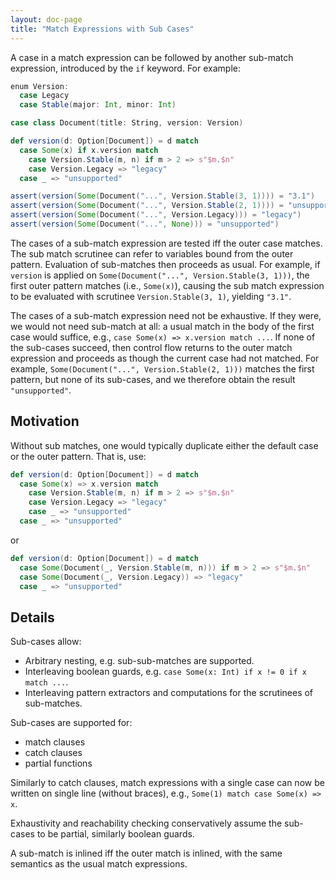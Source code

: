 ```yaml
---
layout: doc-page
title: "Match Expressions with Sub Cases"
---
```


A case in a match expression can be followed by another sub-match expression, introduced by the `if` keyword.
For example:

```scala
enum Version:
  case Legacy
  case Stable(major: Int, minor: Int)

case class Document(title: String, version: Version)

def version(d: Option[Document]) = d match
  case Some(x) if x.version match
    case Version.Stable(m, n) if m > 2 => s"$m.$n"
    case Version.Legacy => "legacy"
  case _ => "unsupported"

assert(version(Some(Document("...", Version.Stable(3, 1)))) = "3.1")
assert(version(Some(Document("...", Version.Stable(2, 1)))) = "unsupported")
assert(version(Some(Document("...", Version.Legacy))) = "legacy")
assert(version(Some(Document("...", None))) = "unsupported")
```

The cases of a sub-match expression are tested iff the outer case matches.
The sub match scrutinee can refer to variables bound from the outer pattern.
Evaluation of sub-matches then proceeds as usual. 
For example, if `version` is applied on `Some(Document("...", Version.Stable(3, 1)))`, the first outer pattern matches (i.e., `Some(x)`), causing the sub match expression to be evaluated with scrutinee `Version.Stable(3, 1)`, yielding `"3.1"`.

The cases of a sub-match expression need not be exhaustive.
If they were, we would not need sub-match at all: a usual match in the body of the first case would suffice,
e.g., `case Some(x) => x.version match ...`.
If none of the sub-cases succeed, then control flow returns to the outer match expression and proceeds as though the current case had not matched.
For example, `Some(Document("...", Version.Stable(2, 1)))` matches the first pattern, but none of its sub-cases, and we therefore obtain the result `"unsupported"`. 


## Motivation

Without sub matches, one would typically duplicate either the default case or the outer pattern.
That is, use:
```scala
def version(d: Option[Document]) = d match
  case Some(x) => x.version match
    case Version.Stable(m, n) if m > 2 => s"$m.$n"
    case Version.Legacy => "legacy"
    case _ => "unsupported"
  case _ => "unsupported"
```
or
```scala
def version(d: Option[Document]) = d match
  case Some(Document(_, Version.Stable(m, n))) if m > 2 => s"$m.$n"
  case Some(Document(_, Version.Legacy)) => "legacy"
  case _ => "unsupported"
```

## Details

Sub-cases allow:
- Arbitrary nesting, e.g. sub-sub-matches are supported.
- Interleaving boolean guards, e.g. `case Some(x: Int) if x != 0 if x match ...`.
- Interleaving pattern extractors and computations for the scrutinees of sub-matches.

Sub-cases are supported for:
- match clauses
- catch clauses
- partial functions

Similarly to catch clauses, match expressions with a single case can now be written on single line (without braces),
e.g., `Some(1) match case Some(x) => x`.

Exhaustivity and reachability checking conservatively assume the sub-cases to be partial, similarly boolean guards.

A sub-match is inlined iff the outer match is inlined, with the same semantics as the usual match expressions.
